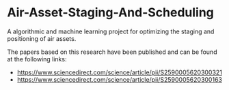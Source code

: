 # Air-Asset-Staging-And-Scheduling
A algorithmic and machine learning project for optimizing the staging and positioning of air assets.

The papers based on this research have been published and can be found at the following links:
  - https://www.sciencedirect.com/science/article/pii/S2590005620300321
  - https://www.sciencedirect.com/science/article/pii/S2590005620300163
